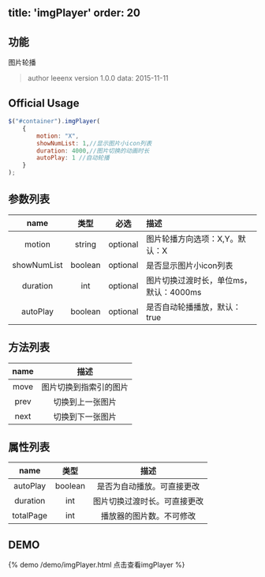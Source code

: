 title: 'imgPlayer'
order: 20
---

## 功能

图片轮播

> author leeenx
> version 1.0.0
> data: 2015-11-11

## Official Usage

```javascript
$("#container").imgPlayer(
	{
        motion: "X",
        showNumList: 1,//显示图片小icon列表
        duration: 4000,//图片切换的动画时长
        autoPlay: 1 //自动轮播
    }
);
```

## 参数列表

| name | 类型 | 必选 | 描述 |
| :----: | :----: | :----: | :---- |
| motion | string | optional | 图片轮播方向选项：X,Y。默认：X |
| showNumList | boolean | optional | 是否显示图片小icon列表 |
| duration | int | optional | 图片切换过渡时长，单位ms，默认：4000ms |
| autoPlay | boolean | optional | 是否自动轮播播放，默认：true |


## 方法列表

| name | 描述 |
| :----: | :----: |
| move| 图片切换到指索引的图片 |
| prev | 切换到上一张图片 |
| next | 切换到下一张图片 |

## 属性列表

| name | 类型 | 描述 |
| :----: | :----: | :----: |
| autoPlay | boolean | 是否为自动播放。可直接更改 |
| duration | int | 图片切换过渡时长。可直接更改 |
| totalPage | int | 播放器的图片数。不可修改 |


## DEMO 

{% demo /demo/imgPlayer.html 点击查看imgPlayer %}


